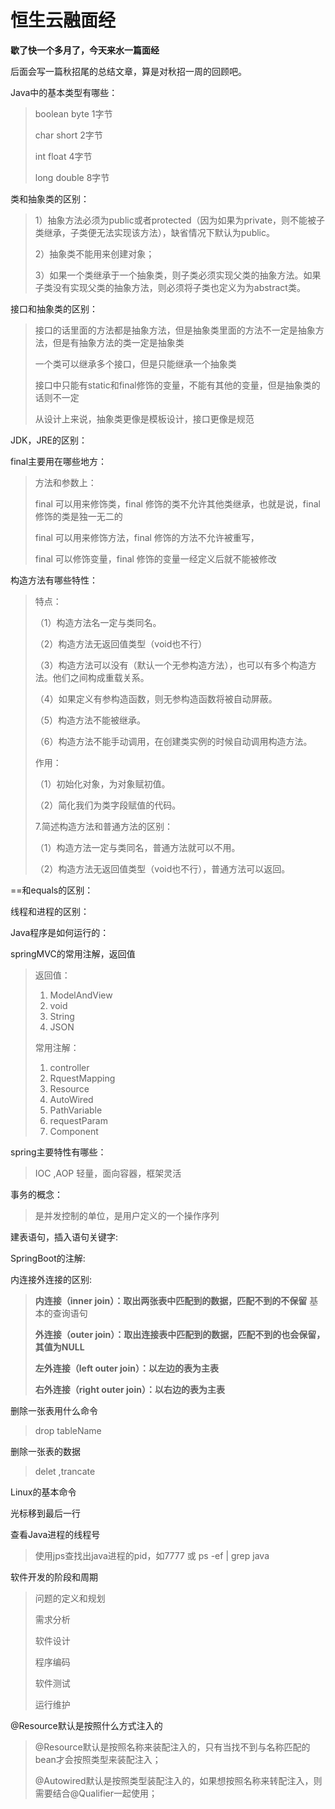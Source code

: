# 恒生云融面经

**歇了快一个多月了，今天来水一篇面经**

后面会写一篇秋招尾的总结文章，算是对秋招一周的回顾吧。

Java中的基本类型有哪些：

> boolean byte 1字节
>
> char short  2字节
>
> int float   4字节
>
> long double 8字节

类和抽象类的区别：

>  1）抽象方法必须为public或者protected（因为如果为private，则不能被子类继承，子类便无法实现该方法），缺省情况下默认为public。
>
>  2）抽象类不能用来创建对象；
>
>  3）如果一个类继承于一个抽象类，则子类必须实现父类的抽象方法。如果子类没有实现父类的抽象方法，则必须将子类也定义为为abstract类。

接口和抽象类的区别：

> 接口的话里面的方法都是抽象方法，但是抽象类里面的方法不一定是抽象方法，但是有抽象方法的类一定是抽象类
>
> 一个类可以继承多个接口，但是只能继承一个抽象类
>
> 接口中只能有static和final修饰的变量，不能有其他的变量，但是抽象类的话则不一定
>
> 从设计上来说，抽象类更像是模板设计，接口更像是规范

JDK，JRE的区别：

final主要用在哪些地方：

> 方法和参数上：
>
> final 可以用来修饰类，final 修饰的类不允许其他类继承，也就是说，final 修饰的类是独一无二的
>
> final 可以用来修饰方法，final 修饰的方法不允许被重写，
>
> final 可以修饰变量，final 修饰的变量一经定义后就不能被修改

构造方法有哪些特性：

> 特点：
>
> （1）构造方法名一定与类同名。
>
> （2）构造方法无返回值类型（void也不行）
>
> （3）构造方法可以没有（默认一个无参构造方法），也可以有多个构造方法。他们之间构成重载关系。
>
> （4）如果定义有参构造函数，则无参构造函数将被自动屏蔽。
>
> （5）构造方法不能被继承。
>
> （6）构造方法不能手动调用，在创建类实例的时候自动调用构造方法。
>
> 作用：
>
> （1）初始化对象，为对象赋初值。
>
> （2）简化我们为类字段赋值的代码。
>
> 7.简述构造方法和普通方法的区别：
>
> （1）构造方法一定与类同名，普通方法就可以不用。
>
> （2）构造方法无返回值类型（void也不行），普通方法可以返回。

==和equals的区别：

线程和进程的区别：

Java程序是如何运行的：

springMVC的常用注解，返回值

> 返回值：
>
> 1. ModelAndView
> 2. void
> 3. String
> 4. JSON
>
> 常用注解：
>
> 1. controller
> 2. RquestMapping
> 3. Resource 
> 4. AutoWired
> 5. PathVariable
> 6. requestParam
> 7. Component

spring主要特性有哪些：

> IOC ,AOP 轻量，面向容器，框架灵活

事务的概念：

> 是并发控制的单位，是用户定义的一个操作序列

建表语句，插入语句关键字:

SpringBoot的注解:

内连接外连接的区别:

> **内连接（inner join）：取出两张表中匹配到的数据，匹配不到的不保留**  基本的查询语句
>
> **外连接（outer join）：取出连接表中匹配到的数据，匹配不到的也会保留，其值为NULL**
>
> **左外连接（left outer join）：以左边的表为主表**
>
> **右外连接（right outer join）：以右边的表为主表**

删除一张表用什么命令

> drop tableName

删除一张表的数据

>  delet ,trancate

Linux的基本命令

光标移到最后一行

查看Java进程的线程号

> 使用jps查找出java进程的pid，如7777
> 或 ps -ef | grep java

软件开发的阶段和周期

> 问题的定义和规划
>
> 需求分析
>
> 软件设计
>
> 程序编码
>
> 软件测试
>
> 运行维护

@Resource默认是按照什么方式注入的

> @Resource默认是按照名称来装配注入的，只有当找不到与名称匹配的bean才会按照类型来装配注入；
>
> @Autowired默认是按照类型装配注入的，如果想按照名称来转配注入，则需要结合@Qualifier一起使用；



